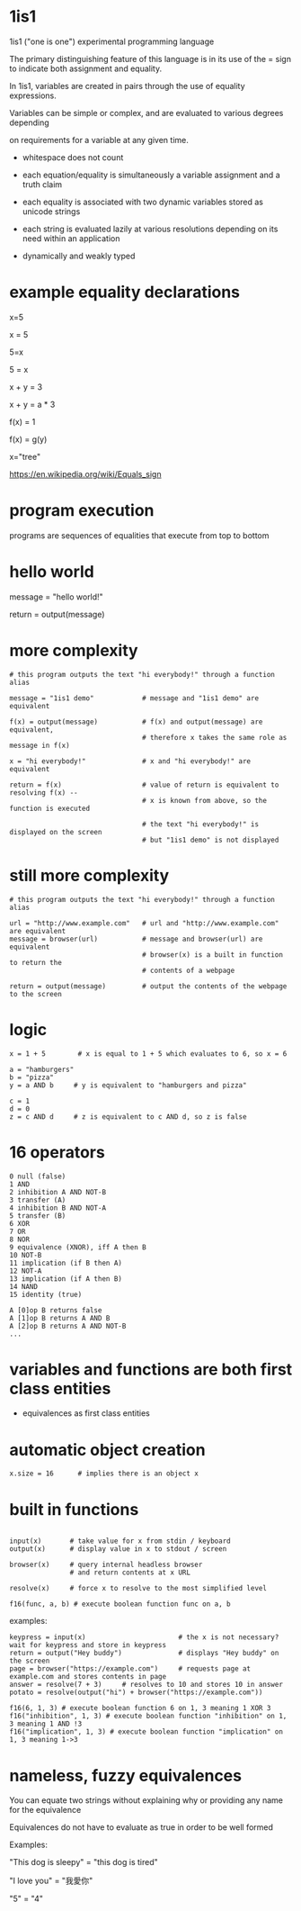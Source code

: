 # 1is1

1is1 ("one is one") experimental programming language

The primary distinguishing feature of this language is in its use of the = sign
to indicate both assignment and equality.

In 1is1, variables are created in pairs through the use of equality expressions.

Variables can be simple or complex, and are evaluated to various degrees depending

on requirements for a variable at any given time.

- whitespace does not count
  
- each equation/equality is simultaneously a variable assignment and a truth claim

- each equality is associated with two dynamic variables stored as unicode strings

- each string is evaluated lazily at various resolutions depending on its need within an application

- dynamically and weakly typed
  

# example equality declarations

x=5

x = 5

5=x

5 = x

x + y = 3

x + y = a * 3

f(x) = 1

f(x) = g(y)

x="tree"

https://en.wikipedia.org/wiki/Equals_sign

# program execution

programs are sequences of equalities that execute from top to bottom

# hello world

message = "hello world!"

return = output(message)

# more complexity

```
# this program outputs the text "hi everybody!" through a function alias

message = "1is1 demo"            # message and "1is1 demo" are equivalent

f(x) = output(message)           # f(x) and output(message) are equivalent,
                                 # therefore x takes the same role as message in f(x)

x = "hi everybody!"              # x and "hi everybody!" are equivalent

return = f(x)                    # value of return is equivalent to resolving f(x) --
                                 # x is known from above, so the function is executed

                                 # the text "hi everybody!" is displayed on the screen
                                 # but "1is1 demo" is not displayed
```

# still more complexity

```
# this program outputs the text "hi everybody!" through a function alias

url = "http://www.example.com"   # url and "http://www.example.com" are equivalent
message = browser(url)           # message and browser(url) are equivalent
                                 # browser(x) is a built in function to return the
                                 # contents of a webpage

return = output(message)         # output the contents of the webpage to the screen
```
                    

# logic

```
x = 1 + 5        # x is equal to 1 + 5 which evaluates to 6, so x = 6

a = "hamburgers"
b = "pizza"
y = a AND b     # y is equivalent to "hamburgers and pizza"

c = 1
d = 0
z = c AND d     # z is equivalent to c AND d, so z is false
```
 
# 16 operators

```
0 null (false)
1 AND
2 inhibition A AND NOT-B
3 transfer (A)
4 inhibition B AND NOT-A
5 transfer (B)
6 XOR
7 OR
8 NOR
9 equivalence (XNOR), iff A then B
10 NOT-B
11 implication (if B then A)
12 NOT-A
13 implication (if A then B)
14 NAND
15 identity (true)
```

```
A [0]op B returns false
A [1]op B returns A AND B
A [2]op B returns A AND NOT-B
...
```

# variables and functions are both first class entities

- equivalences as first class entities

# automatic object creation

```
x.size = 16      # implies there is an object x

```

# built in functions

```

input(x)       # take value for x from stdin / keyboard
output(x)      # display value in x to stdout / screen

browser(x)     # query internal headless browser
               # and return contents at x URL

resolve(x)     # force x to resolve to the most simplified level

f16(func, a, b) # execute boolean function func on a, b

```

examples:
```
keypress = input(x)                       # the x is not necessary? wait for keypress and store in keypress
return = output("Hey buddy")              # displays "Hey buddy" on the screen
page = browser("https://example.com")     # requests page at example.com and stores contents in page
answer = resolve(7 + 3)     # resolves to 10 and stores 10 in answer
potato = resolve(output("hi") + browser("https://example.com"))

f16(6, 1, 3) # execute boolean function 6 on 1, 3 meaning 1 XOR 3
f16("inhibition", 1, 3) # execute boolean function "inhibition" on 1, 3 meaning 1 AND !3
f16("implication", 1, 3) # execute boolean function "implication" on 1, 3 meaning 1->3            
```

# nameless, fuzzy equivalences

You can equate two strings without explaining why or providing any name for the equivalence

Equivalences do not have to evaluate as true in order to be well formed

Examples:

"This dog is sleepy" = "this dog is tired"

"I love you" = "我愛你"

"5" = "4"

